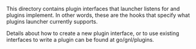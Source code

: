 This directory contains plugin interfaces that launcher listens for and plugins implement. In other words, these are the hooks that specify what plugins launcher currently supports. 

Details about how to create a new plugin interface, or to use existing interfaces to write a plugin can be found at go/gnl/plugins.

